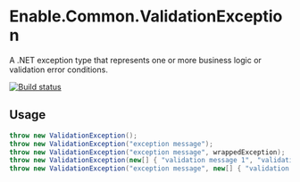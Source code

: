 # Enable.Common.ValidationException

A .NET exception type that represents one or more business logic or validation error conditions.

[![Build status](https://ci.appveyor.com/api/projects/status/492qkdxkdvkwnnbe?svg=true)](https://ci.appveyor.com/project/EnableSoftware/enable-common-validationexception)

## Usage

```csharp
throw new ValidationException();
throw new ValidationException("exception message");
throw new ValidationException("exception message", wrappedException);
throw new ValidationException(new[] { "validation message 1", "validation message 2" });
throw new ValidationException("exception message", new[] { "validation message 1", "validation message 2" });
```


